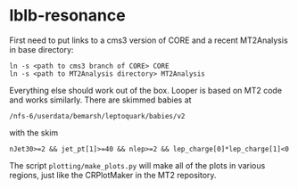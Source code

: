 # lblb-resonance

First need to put links to a cms3 version of CORE and a recent MT2Analysis in base directory:
```
ln -s <path to cms3 branch of CORE> CORE
ln -s <path to MT2Analysis directory> MT2Analysis
```

Everything else should work out of the box. Looper is based on MT2 code and works similarly. There are skimmed babies at

`/nfs-6/userdata/bemarsh/leptoquark/babies/v2`

with the skim

`nJet30>=2 && jet_pt[1]>=40 && nlep>=2 && lep_charge[0]*lep_charge[1]<0`

The script `plotting/make_plots.py` will make all of the plots in various regions, just like the CRPlotMaker in the MT2 repository.
